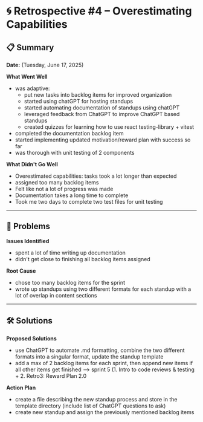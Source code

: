 # 🌀 Retrospective #4 – Overestimating Capabilities

## 📋 Summary
**Date:** (Tuesday, June 17, 2025)

**What Went Well**
- was adaptive:
  - put new tasks into backlog items for improved organization
  - started using chatGPT for hosting standups
  - started automating documentation of standups using chatGPT
  - leveraged feedback from ChatGPT to improve ChatGPT based standups
  - created quizzes for learning how to use react testing-library + vitest
- completed the documentation backlog item
- started implementing updated motivation/reward plan with success so far
- was thorough with unit testing of 2 components

**What Didn't Go Well**
- Overestimated capabilities: tasks took a lot longer than expected
- assigned too many backlog items
- Felt like not a lot of progress was made
- Documentation takes a long time to complete
- Took me two days to complete two test files for unit testing

---

## 🧩 Problems

**Issues Identified**
- spent a lot of time writing up documentation
- didn't get close to finishing all backlog items assigned

**Root Cause**
- chose too many backlog items for the sprint
- wrote up standups using two different formats for each standup with a lot of overlap in content sections

---

## 🛠️ Solutions

**Proposed Solutions**
- use ChatGPT to automate .md formatting, combine the two different formats into a singular format, update the standup template
- add a max of 2 backlog items for each sprint, then append new items if all other items get finished --> sprint 5 (1. Intro to code reviews & testing + 2. Retro3: Reward Plan 2.0

**Action Plan**
- create a file describing the new standup process and store in the template directory (include list of ChatGPT questions to ask)
- create new standup and assign the previously mentioned backlog items